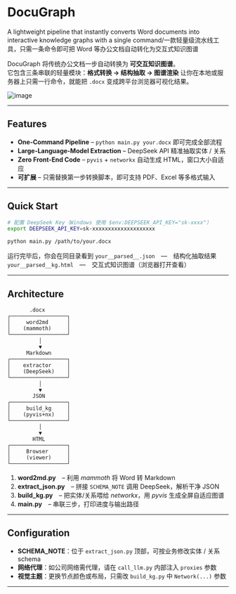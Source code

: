 # DocuGraph
A lightweight pipeline that instantly converts Word documents into interactive knowledge graphs with a single command/一款轻量级流水线工具，只需一条命令即可把 Word 等办公文档自动转化为交互式知识图谱

DocuGraph 将传统办公文档一步自动转换为 **可交互知识图谱**。  
它包含三条串联的轻量模块：**格式转换 → 结构抽取 → 图谱渲染** 
让你在本地或服务器上只需一行命令，就能把 `.docx` 变成跨平台浏览器可视化结果。

![image](https://github.com/user-attachments/assets/096d4907-a129-4c23-949a-debe2c0f511c)

---

## Features

* **One-Command Pipeline** – `python main.py your.docx` 即可完成全部流程  
* **Large-Language-Model Extraction** – DeepSeek API 精准抽取实体 / 关系  
* **Zero Front-End Code** – `pyvis` + `networkx` 自动生成 HTML，窗口大小自适应  
* **可扩展** – 只需替换第一步转换脚本，即可支持 PDF、Excel 等多格式输入

---

## Quick Start

```bash
# 配置 DeepSeek Key（Windows 使用 $env:DEEPSEEK_API_KEY="sk-xxxx"）
export DEEPSEEK_API_KEY=sk-xxxxxxxxxxxxxxxxxxxx

python main.py /path/to/your.docx
````

运行完毕后，你会在同目录看到
`your__parsed__.json` — 结构化抽取结果
`your__parsed__kg.html` — 交互式知识图谱（浏览器打开查看）

---

## Architecture

```
       .docx
┌──────────────────┐
│     word2md      │
│    (mammoth)     │
└──────────────────┘
          │
          ▼
      Markdown
┌──────────────────┐
│    extractor     │
│    (DeepSeek)    │
└──────────────────┘
          │
          ▼
        JSON
┌──────────────────┐
│     build_kg     │
│    (pyvis+nx)    │
└──────────────────┘
          │
          ▼
        HTML
┌──────────────────┐
│     Browser      │
│     (viewer)     │
└──────────────────┘

```

1. **word2md.py** – 利用 *mammoth* 将 Word 转 Markdown
2. **extract\_json.py** – 拼接 `SCHEMA_NOTE` 调用 DeepSeek，解析干净 JSON
3. **build\_kg.py** – 把实体/关系喂给 *networkx*，用 *pyvis* 生成全屏自适应图谱
4. **main.py** – 串联三步，打印进度与输出路径

---

## Configuration

* **SCHEMA\_NOTE**：位于 `extract_json.py` 顶部，可按业务修改实体 / 关系 schema
* **网络代理**：如公司网络需代理，请在 `call_llm.py` 内部注入 `proxies` 参数
* **视觉主题**：更换节点颜色或布局，只需改 `build_kg.py` 中 `Network(...)` 参数

---

